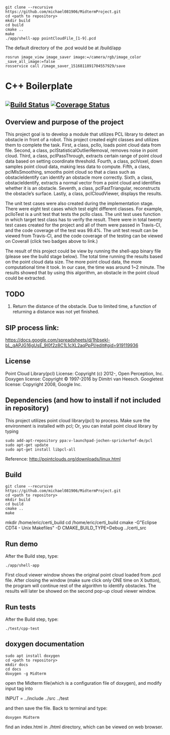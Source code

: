 
```
git clone --recursive https://github.com/michael081906/MidtermProject.git
cd <path to repository>
mkdir build
cd build
cmake ..
make
./app/shell-app pointCloudFile_[1-9].pcd
```
The default directory of the .pcd would be at /build/app

```
rosrun image_view image_saver image:=/camera/rgb/image_color _save_all_image:=false
rosservice call /image_saver_1516811891704557929/save 
```



# C++ Boilerplate
[![Build Status](https://travis-ci.org/michael081906/MidtermProject.svg?branch=master)](https://travis-ci.org/michael081906/MidtermProject)
[![Coverage Status](https://coveralls.io/repos/github/michael081906/MidtermProject/badge.svg?branch=master)](https://coveralls.io/github/michael081906/MidtermProject?branch=master)
---

## Overview and purpose of the project 

This project goal is to develop a module that utilizes PCL library to detect an obstacle in front of a robot. This project created eight classes and utilizes them to complete the task. First, a class, pclIo, loads point cloud data from file. Second, a class, pclStatisticalOutlierRemoval, removes noise in point cloud. Third, a class, pclPassThrough, extracts certain range of point cloud data based on setting coordinate threshold. Fourth, a class, pclVoxel, down samples point cloud data, making less data to compute. Fifth, a class, pclMlsSmoothing, smooths point cloud so that a class such as obstacleIdentify can identify an obstacle more correctly. Sixth, a class, obstacleIdentify, extracts a normal vector from a point cloud and identifies whether it is an obstacle. Seventh, a class, pclFastTriangular, reconstructs the obstacle’s surface. Lastly, a class, pclCloudViewer, displays the results.

The unit test cases were also created during the implementation stage. There were eight test cases which test eight different classes. For example, pclIoTest is a unit test that tests the pclIo class. The unit test uses function in which target test class has to verify the result. There were in total twenty test cases created for the project and all of them were passed in Travis-CI, and the code coverage of the test was 99.4%. The unit test result can be viewed from Travis-CI, and the code coverage of the testing can be viewed on Coverall (click two badges above to link.)

The result of this project could be view by running the shell-app binary file (please see the build stage below). The total time running the results based on the point cloud data size. The more point cloud data, the more computational time it took. In our case, the time was around 1~2 minute. The results showed that by using this algorithm, an obstacle in the point cloud could be extracted.
 
## TODO
1. Return the distance of the obstacle.
   Due to limited time, a function of returning a distance was not yet finished.


## SIP process link:

https://docs.google.com/spreadsheets/d/1hbsekl-bL_gAPJG16gUsE_9I0f2z8C1L1cXL2aqPpPI/edit#gid=919119936

## License 

Point Cloud Library(pcl) License: Copyright (c) 2012-, Open Perception, Inc.
Doxygen license: Copyright © 1997-2016 by Dimitri van Heesch.
Googletest license: Copyright 2008, Google Inc.


## Dependencies (and how to install if not included in repository)

This project utilizes point cloud library(pcl) to process. Make sure the environment is installed with pcl; Or, you can install point cloud library by typing
```
sudo add-apt-repository ppa:v-launchpad-jochen-sprickerhof-de/pcl
sudo apt-get update
sudo apt-get install libpcl-all
```
Reference: http://pointclouds.org/downloads/linux.html

## Build
```
git clone --recursive https://github.com/michael081906/MidtermProject.git
cd <path to repository>
mkdir build
cd build
cmake ..
make

```

 mkdir /home/eric/certi_build 
 cd /home/eric/certi_build
 cmake -G"Eclipse CDT4 - Unix Makefiles" -D CMAKE_BUILD_TYPE=Debug ../certi_src 


## Run demo

After the Build step, type:
```
./app/shell-app
```
First cloud viewer window shows the original point cloud loaded from .pcd file. After closing the window (make sure click only ONE time on X button), the program will continue rest of the algorithm to identify obstacles. The results will later be showed on the second pop-up cloud viewer window. 

## Run tests

After the Build step, type:
```
./test/cpp-test
```
## doxygen documentation
```
sudo apt install doxygen
cd <path to repository>
mkdir docs
cd docs
doxygen -g Midterm
```
open the Midterm file(which is a configuration file of doxygen), and modify input tag into

INPUT                  = ../include ../src ../test

and then save the file. Back to terminal and type:
```
doxygen Midterm
```
find an index.html in ./html directory, which can be viewed on web browser.



